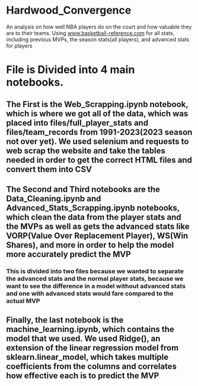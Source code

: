# Hardwood_Convergence
An analysis on how well NBA players do on the court and how valuable they are to their teams. Using www.basketball-reference.com for all stats, including previous MVPs, the season stats(all players), and advanced stats for players

# File is Divided into 4 main notebooks. 
## The First is the Web_Scrapping.ipynb notebook, which is where we got all of the data, which was placed into files/full_player_stats and files/team_records from 1991-2023(2023 season not over yet). We used selenium and requests to web scrap the website and take the tables needed in order to get the correct HTML files and convert them into CSV

## The Second and Third notebooks are the Data_Cleaning.ipynb and Advanced_Stats_Scrapping.ipynb notebooks, which clean the data from the player stats and the MVPs as well as gets the advanced stats like VORP(Value Over Replacement Player), WS(Win Shares), and more in order to help the model more accurately predict the MVP

### This is divided into two files because we wanted to separate the advanced stats and the normal player stats, because we want to see the difference in a model without advanced stats and one with advanced stats would fare compared to the actual MVP

## Finally, the last notebook is the machine_learning.ipynb, which contains the model that we used. We used Ridge(), an extension of the linear regression model from sklearn.linear_model, which takes multiple coefficients from the columns and correlates how effective each is to predict the MVP


